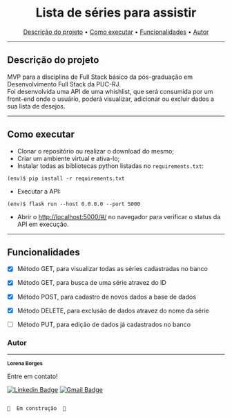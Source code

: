 <h1 align="center">Lista de séries para assistir</h1>

<p align="center">
 <a href="#descricao">Descrição do projeto</a> •
 <a href="#executar">Como executar</a> • 
 <a href="#funcionalidades">Funcionalidades</a> • 
 <a href="#autor">Autor</a>
</p>

---

##  Descrição do projeto

<p> MVP para a disciplina de Full Stack básico da pós-graduação em Desenvolvimento Full Stack da PUC-RJ. <br>
Foi desenvolvida uma API de uma whishlist, que será consumida por um front-end onde o usuário, poderá visualizar, adicionar ou excluir dados a sua lista de desejos. </p> 


---

## Como executar

- Clonar o repositório ou realizar o download do mesmo;
- Criar um ambiente virtual e ativa-lo;
- Instalar todas as bibliotecas python listadas no `requirements.txt`:

```
(env)$ pip install -r requirements.txt
```
- Executar a API:

```
(env)$ flask run --host 0.0.0.0 --port 5000
```

- Abrir o [http://localhost:5000/#/](http://localhost:5000/#/) no navegador para verificar o status da API em execução.

---

## Funcionalidades

- [x] Método GET, para visualizar todas as séries cadastradas no banco
- [x] Método GET, para busca de uma série atravez do ID
- [x] Método POST, para cadastro de novos dados a base de dados
- [x] Método DELETE, para exclusão de dados atravez do nome da série
- [ ] Método PUT, para edição de dados já cadastrados no banco


### Autor
---

<a>
 <sub><b>Lorena Borges</b></sub></a>


Entre em contato!

[![Linkedin Badge](https://img.shields.io/badge/-Lorena-blue?style=flat-square&logo=Linkedin&logoColor=white&link=https://www.linkedin.com/in/lorenadasilvaborges/)](https://www.linkedin.com/in/lorenadasilvaborges/) 
[![Gmail Badge](https://img.shields.io/badge/-sborges.lorena@gmail.com-c14438?style=flat-square&logo=Gmail&logoColor=white&link=mailto:sborges.lorena@gmail.com)](mailto:sborges.lorena@gmail.com)


                                                                                          🚧  Em construção  🚧